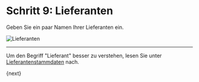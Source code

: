 <!-- add-breadcrumbs -->
# Schritt 9: Lieferanten


Geben Sie ein paar Namen Ihrer Lieferanten ein.

<img alt="Lieferanten" class="screenshot"
src="{{docs_base_url}}/v13/assets/img/setup-wizard/step-9.png">

---

Um den Begriff "Lieferant" besser zu verstehen, lesen Sie unter [Lieferantenstammdaten](/docs/v13/user/manual/de/buying/supplier.html) nach.

{next}
